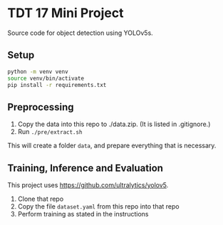 # TDT 17 Mini Project

Source code for object detection using YOLOv5s.

## Setup

```bash
python -m venv venv
source venv/bin/activate
pip install -r requirements.txt
```

## Preprocessing

1. Copy the data into this repo to ./data.zip. (It is listed in .gitignore.)
2. Run `./pre/extract.sh`

This will create a folder `data`, and prepare everything that is necessary.

## Training, Inference and Evaluation

This project uses https://github.com/ultralytics/yolov5.

1. Clone that repo
2. Copy the file `dataset.yaml` from this repo into that repo
3. Perform training as stated in the instructions

